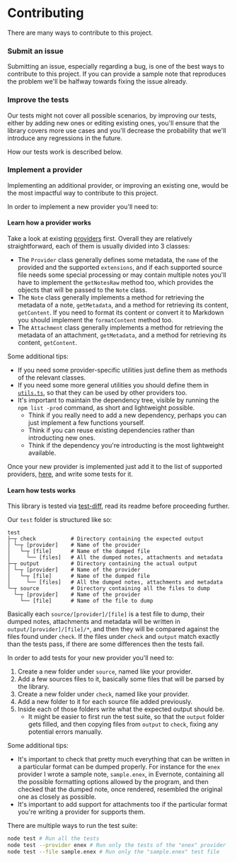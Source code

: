 # Contributing

There are many ways to contribute to this project.

### Submit an issue

Submitting an issue, especially regarding a bug, is one of the best ways to contribute to this project. If you can provide a sample note that reproduces the problem we'll be halfway towards fixing the issue already.

### Improve the tests

Our tests might not cover all possible scenarios, by improving our tests, either by adding new ones or editing existing ones, you'll ensure that the library covers more use cases and you'll decrease the probability that we'll introduce any regressions in the future.

How our tests work is described below.

### Implement a provider

Implementing an additional provider, or improving an existing one, would be the most impactful way to contribute to this project.

In order to implement a new provider you'll need to:

#### Learn how a provider works

Take a look at existing [providers](//TODO) first. Overall they are relatively straightforward, each of them is usually divided into 3 classes:

- The `Provider` class generally defines some metadata, the `name` of the provided and the supported `extensions`, and if each supported source file needs some special processing or may contain multiple notes you'll have to implement the `getNotesRaw` method too, which provides the objects that will be passed to the `Note` class.
- The `Note` class generally implements a method for retrieving the metadata of a note, `getMetadata`, and a method for retrieving its content, `getContent`. If you need to format its content or convert it to Markdown you should implement the `formatContent` method too.
- The `Attachment` class generally implements a method for retrieving the metadata of an attachment, `getMetadata`, and a method for retrieving its content, `getContent`.

Some additional tips:

- If you need some provider-specific utilities just define them as methods of the relevant classes.
- If you need some more general utilities you should define them in [`utils.ts`](//TODO), so that they can be used by other providers too.
- It's important to maintain the dependency tree, visible by running the `npm list -prod` command, as short and lightweight possible.
  - Think if you really need to add a new dependency, perhaps you can just implement a few functions yourself.
  - Think if you can reuse existing dependencies rather than introducting new ones.
  - Think if the dependency you're introducting is the most lightweight available.

Once your new provider is implemented just add it to the list of supported providers, [here](//TODO), and write some tests for it.

#### Learn how tests works

This library is tested via [test-diff](https://github.com/fabiospampinato/test-diff), read its readme before proceeding further.

Our `test` folder is structured like so:

```
test
├─┬ check           # Directory containing the expected output
│ └─┬ [provider]    # Name of the provider
│   └─┬ [file]      # Name of the dumped file
│     └── [files]   # All the dumped notes, attachments and metadata
├─┬ output          # Directory containing the actual output
│ └─┬ [provider]    # Name of the provider
│   └─┬ [file]      # Name of the dumped file
│     └── [files]   # All the dumped notes, attachments and metadata
└─┬ source          # Directory containing all the files to dump
  └─┬ [provider]    # Name of the provider
    └── [file]      # Name of the file to dump
```

Basically each `source/[provider]/[file]` is a test file to dump, their dumped notes, attachments and metadata will be written in `output/[provider]/[file]/*`, and then they will be compared against the files found under `check`. If the files under `check` and `output` match exactly than the tests pass, if there are some differences then the tests fail.

In order to add tests for your new provider you'll need to:

1. Create a new folder under `source`, named like your provider.
2. Add a few sources files to it, basically some files that will be parsed by the library.
3. Create a new folder under `check`, named like your provider.
4. Add a new folder to it for each source file added previously.
5. Inside each of those folders write what the expected output should be.
   - It might be easier to first run the test suite, so that the `output` folder gets filled, and then copying files from `output` to `check`, fixing any potential errors manually.

Some additional tips:

- It's important to check that pretty much everything that can be written in a particular format can be dumped properly. For instance for the `enex` provider I wrote a sample note, `sample.enex`, in Evernote, containing all the possible formatting options allowed by the program, and then checked that the dumped note, once rendered, resembled the original one as closely as possible.
- It's important to add support for attachments too if the particular format you're writing a provider for supports them.

There are multiple ways to run the test suite:

```sh
node test # Run all the tests
node test --provider enex # Run only the tests of the "enex" provider
node test --file sample.enex # Run only the "sample.enex" test file
```
